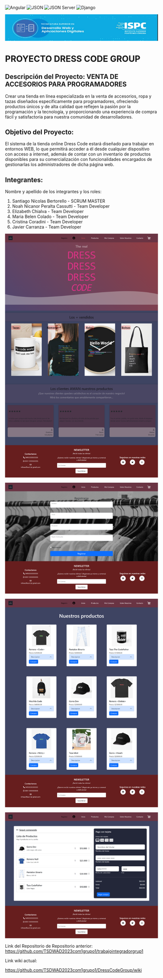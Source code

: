
![Angular](https://img.shields.io/badge/Angular-17.x-red)
![JSON](https://img.shields.io/badge/JSON-Any-brightgreen)
![JSON Server](https://img.shields.io/badge/JSON%20Server-0.x-yellow)
![Django](https://img.shields.io/badge/Django-4.x-blue)

![ISPC_frontend_Angular17](https://raw.githubusercontent.com/JavierCarranza0101/imagenes-dresscodehost/main/capturas/Untitled.png)


# PROYECTO DRESS CODE GROUP

## Descripción del Proyecto: VENTA DE ACCESORIOS PARA PROGRAMADORES

Crear una tienda en línea especializada en la venta de accesorios, ropa y tazas diseñados específicamente para programadores, ofreciendo productos únicos y de alta calidad que reflejen la pasión por la programación y la tecnología, y proporcionando una experiencia de compra fácil y satisfactoria para nuestra comunidad de desarrolladores.

## Objetivo del Proyecto:
El sistema de la tienda online Dress Code estará diseñado para trabajar en entornos WEB, lo que permitirá acceder a él desde cualquier dispositivo con acceso a internet, además de contar con un inventario de productos disponibles para su comercialización con funcionalidades encargados de gestionarlas los administradores de dicha página web.

## Integrantes:

Nombre y apellido de los integrantes y los roles:

1. Santiago Nicolas Bertorello - SCRUM MASTER
2. Noah Nicanor Peralta Cassutti - Team Developer
3. Elizabeth Chialva - Team Developer
4. Maria Belen Colado - Team Developer
5. Cristina Coradini - Team Developer
6. Javier Carranza - Team Developer


![ISPC_landing_index](https://raw.githubusercontent.com/JavierCarranza0101/imagenes-dresscodehost/main/capturas/localhost_4200_productos%20landing.png)

![ISPC_registro](https://raw.githubusercontent.com/JavierCarranza0101/imagenes-dresscodehost/main/capturas/localhost_4200_registro.png)

![ISPC_productos](https://raw.githubusercontent.com/JavierCarranza0101/imagenes-dresscodehost/main/capturas/localhost_4200_productos.png)

![ISPC_carrito](https://raw.githubusercontent.com/JavierCarranza0101/imagenes-dresscodehost/main/capturas/localhost_4200_carrito.png)


Link del Repositorio de Repositorio anterior:
https://github.com/TSDWAD2023com1grupo1/trabajointegradorgrup1

Link wiki actual:

https://github.com/TSDWAD2023com1grupo1/DressCodeGroup/wiki


